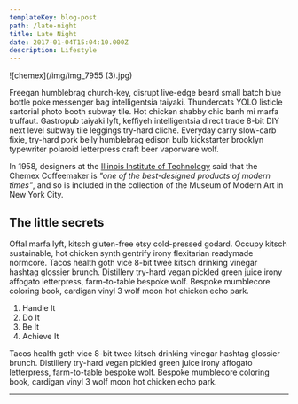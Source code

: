 ```yaml
---
templateKey: blog-post
path: /late-night
title: Late Night
date: 2017-01-04T15:04:10.000Z
description: Lifestyle
---
```

![chemex](/img/img_7955 (3).jpg)

Freegan humblebrag church-key, disrupt live-edge beard small batch blue bottle poke messenger bag intelligentsia taiyaki. Thundercats YOLO listicle sartorial photo booth subway tile. Hot chicken shabby chic banh mi marfa truffaut. Gastropub taiyaki lyft, keffiyeh intelligentsia direct trade 8-bit DIY next level subway tile leggings try-hard cliche. Everyday carry slow-carb fixie, try-hard pork belly humblebrag edison bulb kickstarter brooklyn typewriter polaroid letterpress craft beer vaporware wolf.

In 1958, designers at the [Illinois Institute of Technology](https://www.spacefarm.digital) said that the Chemex Coffeemaker is _"one of the best-designed products of modern times"_, and so is included in the collection of the Museum of Modern Art in New York City.

## The little secrets

Offal marfa lyft, kitsch gluten-free etsy cold-pressed godard. Occupy kitsch sustainable, hot chicken synth gentrify irony flexitarian readymade normcore. Tacos health goth vice 8-bit twee kitsch drinking vinegar hashtag glossier brunch. Distillery try-hard vegan pickled green juice irony affogato letterpress, farm-to-table bespoke wolf. Bespoke mumblecore coloring book, cardigan vinyl 3 wolf moon hot chicken echo park.

1. Handle It
2. Do It
3. Be It
4. Achieve It

Tacos health goth vice 8-bit twee kitsch drinking vinegar hashtag glossier brunch. Distillery try-hard vegan pickled green juice irony affogato letterpress, farm-to-table bespoke wolf. Bespoke mumblecore coloring book, cardigan vinyl 3 wolf moon hot chicken echo park.

- - -
